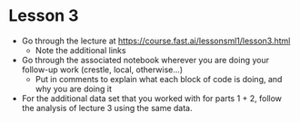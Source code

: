 # Lesson 3
* Go through the lecture at https://course.fast.ai/lessonsml1/lesson3.html
  * Note the additional links
* Go through the associated notebook wherever you are doing your follow-up work (crestle, local, otherwise...)
  * Put in comments to explain what each block of code is doing, and why you are doing it
* For the additional data set that you worked with for parts 1 + 2, follow the analysis of lecture 3 using the same data.
